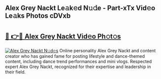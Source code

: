 ## Alex Grey Nackt Le𝚊k𝚎d N𝚞𝚍e - Part-xTx Vid𝚎o Le𝚊ks Photos cDVxb

# <h2><a href="http://fb48ab.evod.top/?m=Alex+Grey+Nackt">🔗 👉🔴 Alex Grey Nackt Vid𝚎o Ph𝚘t𝚘s</a></h2>

[![Alex Grey Nackt N𝚞d𝚎s](https://i.imgur.com/8V9OHl7.gif)](http://fb48ab.evod.top/?m=Alex+Grey+Nackt)
Online personality Alex Grey Nackt and content creator who has gained fame for posting lifestyle and dance-themed content, including dance trend performances and mini vlogs. Respected expert Alex Grey Nackt, recognized for their expertise and leadership in their field. 
